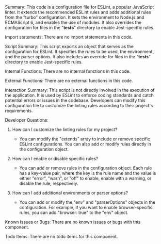 Summary:
This code is a configuration file for ESLint, a popular JavaScript linter. It extends the recommended ESLint rules and adds additional rules from the "turbo" configuration. It sets the environment to Node.js and ECMAScript 6, and enables the use of modules. It also overrides the configuration for files in the "__tests__" directory to enable Jest-specific rules.

Import statements:
There are no import statements in this code.

Script Summary:
This script exports an object that serves as the configuration for ESLint. It specifies the rules to be used, the environment, and the parser options. It also includes an override for files in the "__tests__" directory to enable Jest-specific rules.

Internal Functions:
There are no internal functions in this code.

External Functions:
There are no external functions in this code.

Interaction Summary:
This script is not directly involved in the execution of the application. It is used by ESLint to enforce coding standards and catch potential errors or issues in the codebase. Developers can modify this configuration file to customize the linting rules according to their project's requirements.

Developer Questions:
1. How can I customize the linting rules for my project?
   - You can modify the "extends" array to include or remove specific ESLint configurations. You can also add or modify rules directly in the configuration object.

2. How can I enable or disable specific rules?
   - You can add or remove rules in the configuration object. Each rule has a key-value pair, where the key is the rule name and the value is either "error", "warn", or "off" to enable, enable with a warning, or disable the rule, respectively.

3. How can I add additional environments or parser options?
   - You can add or modify the "env" and "parserOptions" objects in the configuration. For example, if you want to enable browser-specific rules, you can add "browser: true" to the "env" object.

Known Issues or Bugs:
There are no known issues or bugs with this component.

Todo Items:
There are no todo items for this component.